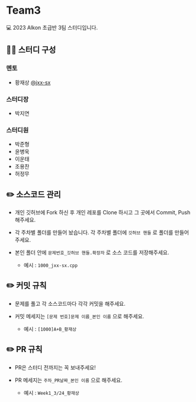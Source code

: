 # Team3

💻 2023 Alkon 초급반 3팀 스터디입니다.  

## 👨‍💻 스터디 구성  

### 멘토  

- 황재상 [@jxx-sx](https://github.com/jxx-sx)  

### 스터디장  

- 박지연  

### 스터디원  

- 박준형  
- 윤병욱  
- 이운태  
- 조용찬  
- 허정무  

## ✏️ 소스코드 관리  

- 개인 깃허브에 Fork 하신 후 개인 레포를 Clone 하시고 그 곳에서 Commit, Push 해주세요.  

- 각 주차별 폴더를 만들어 놨습니다. 각 주차별 폴더에 `깃허브 핸들` 로 폴더를 만들어주세요.  

- 본인 폴더 안에 `문제번호_깃허브 핸들.확장자` 로 소스 코드를 저장해주세요.

  - 예시 : `1000_jxx-sx.cpp`  

## ✏️ 커밋 규칙  

- 문제를 풀고 각 소스코드마다 각각 커밋을 해주세요.  

- 커밋 메세지는 `[문제 번호]문제 이름_본인 이름` 으로 해주세요.  

  - 예시 : `[1000]A+B_황재상`  

## ✏️ PR 규칙  

- PR은 스터디 전까지는 꼭 보내주세요!  

- PR 메세지는 `주차_PR날짜_본인 이름` 으로 해주세요.

  - 예시 : `Week1_3/24_황재상`  
